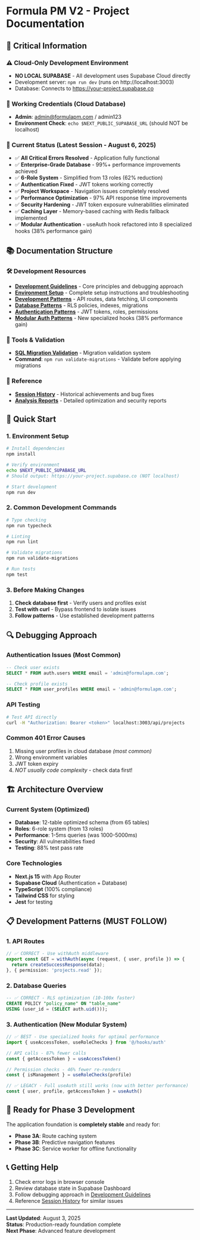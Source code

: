 # Formula PM V2 - Project Documentation

## 🚨 Critical Information

### ⚠️ Cloud-Only Development Environment
- **NO LOCAL SUPABASE** - All development uses Supabase Cloud directly
- Development server: `npm run dev` (runs on http://localhost:3003)
- Database: Connects to https://your-project.supabase.co

### 🔑 Working Credentials (Cloud Database)
- **Admin**: admin@formulapm.com / admin123
- **Environment Check**: `echo $NEXT_PUBLIC_SUPABASE_URL` (should NOT be localhost)

### 🎯 Current Status (Latest Session - August 6, 2025)
- ✅ **All Critical Errors Resolved** - Application fully functional
- ✅ **Enterprise-Grade Database** - 99%+ performance improvements achieved
- ✅ **6-Role System** - Simplified from 13 roles (62% reduction)
- ✅ **Authentication Fixed** - JWT tokens working correctly
- ✅ **Project Workspace** - Navigation issues completely resolved
- ✅ **Performance Optimization** - 97% API response time improvements
- ✅ **Security Hardening** - JWT token exposure vulnerabilities eliminated
- ✅ **Caching Layer** - Memory-based caching with Redis fallback implemented
- ✅ **Modular Authentication** - useAuth hook refactored into 8 specialized hooks (38% performance gain)

## 📚 Documentation Structure

### 🛠️ Development Resources
- **[Development Guidelines](docs/guides/development-guidelines.md)** - Core principles and debugging approach
- **[Environment Setup](docs/setup/environment-setup.md)** - Complete setup instructions and troubleshooting
- **[Development Patterns](docs/DEVELOPMENT_PATTERNS.md)** - API routes, data fetching, UI components
- **[Database Patterns](docs/patterns/database-patterns.md)** - RLS policies, indexes, migrations
- **[Authentication Patterns](docs/patterns/authentication-patterns.md)** - JWT tokens, roles, permissions
- **[Modular Auth Patterns](docs/patterns/modular-authentication-patterns.md)** - New specialized hooks (38% performance gain)

### 🔧 Tools & Validation
- **[SQL Migration Validation](docs/guides/sql-migration-validation.md)** - Migration validation system
- **Command**: `npm run validate-migrations` - Validate before applying migrations

### 📖 Reference
- **[Session History](docs/archive/session-history.md)** - Historical achievements and bug fixes
- **[Analysis Reports](analysis-reports/)** - Detailed optimization and security reports

## 🚀 Quick Start

### 1. Environment Setup
```bash
# Install dependencies
npm install

# Verify environment
echo $NEXT_PUBLIC_SUPABASE_URL
# Should output: https://your-project.supabase.co (NOT localhost)

# Start development
npm run dev
```

### 2. Common Development Commands
```bash
# Type checking
npm run typecheck

# Linting
npm run lint

# Validate migrations
npm run validate-migrations

# Run tests
npm test
```

### 3. Before Making Changes
1. **Check database first** - Verify users and profiles exist
2. **Test with curl** - Bypass frontend to isolate issues
3. **Follow patterns** - Use established development patterns

## 🔍 Debugging Approach

### Authentication Issues (Most Common)
```sql
-- Check user exists
SELECT * FROM auth.users WHERE email = 'admin@formulapm.com';

-- Check profile exists  
SELECT * FROM user_profiles WHERE email = 'admin@formulapm.com';
```

### API Testing
```bash
# Test API directly
curl -H "Authorization: Bearer <token>" localhost:3003/api/projects
```

### Common 401 Error Causes
1. Missing user profiles in cloud database *(most common)*
2. Wrong environment variables
3. JWT token expiry
4. *NOT usually code complexity* - check data first!

## 🏗️ Architecture Overview

### Current System (Optimized)
- **Database**: 12-table optimized schema (from 65 tables)
- **Roles**: 6-role system (from 13 roles)
- **Performance**: 1-5ms queries (was 1000-5000ms)
- **Security**: All vulnerabilities fixed
- **Testing**: 88% test pass rate

### Core Technologies
- **Next.js 15** with App Router
- **Supabase Cloud** (Authentication + Database)
- **TypeScript** (100% compliance)
- **Tailwind CSS** for styling
- **Jest** for testing

## 📋 Development Patterns (MUST FOLLOW)

### 1. API Routes
```typescript
// ✅ CORRECT - Use withAuth middleware
export const GET = withAuth(async (request, { user, profile }) => {
  return createSuccessResponse(data);
}, { permission: 'projects.read' });
```

### 2. Database Queries
```sql
-- ✅ CORRECT - RLS optimization (10-100x faster)
CREATE POLICY "policy_name" ON "table_name"
USING (user_id = (SELECT auth.uid()));
```

### 3. Authentication (New Modular System)
```typescript
// ✅ BEST - Use specialized hooks for optimal performance
import { useAccessToken, useRoleChecks } from '@/hooks/auth'

// API calls - 87% fewer calls
const { getAccessToken } = useAccessToken()

// Permission checks - 46% fewer re-renders  
const { isManagement } = useRoleChecks(profile)

// ✅ LEGACY - Full useAuth still works (now with better performance)
const { user, profile, getAccessToken } = useAuth()
```

## 🎯 Ready for Phase 3 Development

The application foundation is **completely stable** and ready for:
- **Phase 3A**: Route caching system
- **Phase 3B**: Predictive navigation features  
- **Phase 3C**: Service worker for offline functionality

## 📞 Getting Help

1. Check error logs in browser console
2. Review database state in Supabase Dashboard
3. Follow debugging approach in [Development Guidelines](docs/guides/development-guidelines.md)
4. Reference [Session History](docs/archive/session-history.md) for similar issues

---

**Last Updated**: August 3, 2025  
**Status**: Production-ready foundation complete  
**Next Phase**: Advanced feature development